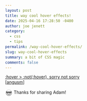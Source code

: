 ```yaml
---
layout: post
title: way cool hover effects!
date: 2025-04-16 17:28:50 -0400
author: joe jenett
category:
  - css
  - tips
permalink: /way-cool-hover-effects/
slug: way-cool-hover-effects
summary: a bit of CSS magic
comments: false
---
```

<a class="u-in-reply-to" title="by Adam Argyle" href="https://nerdy.dev/hover-not-hover-sorry-not-sorry">:hover > :not(:hover), sorry not sorry</a><br>[<a title="source" href="https://pinboard.in/u:angusm">angusm</a>]

<img title="linkguy" src="/images/elguy.png" alt="" width="24" style="vertical-align:middle;"> Thanks for sharing Adam!

<a href="https://brid.gy/publish/mastodon"></a>